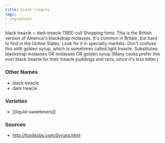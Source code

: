 ```yaml
---
title: black treacle
tags:
- ingredient
---
```

black treacle = dark treacle TREE-cull Shopping hints: This is the British version of America's blackstrap molasses. It's common in Britain, but hard to find in the United States. Look for it in specialty markets. Don't confuse this with golden syrup, which is sometimes called light treacle. Substitutes: blackstrap molasses OR molasses OR golden syrup (Many cooks prefer this over black treacle for their treacle puddings and tarts, since it's less bitter.)

### Other Names

* black treacle
* dark treacle

### Varieties

* [[liquid-sweeteners]]

### Sources
* http://foodsubs.com/Syrups.html
